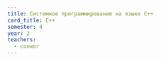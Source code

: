 ```yaml
---
title: Системное программирование на языке C++
card_title: C++
semester: 4
year: 2
teachers:
  - conwor
---
```


